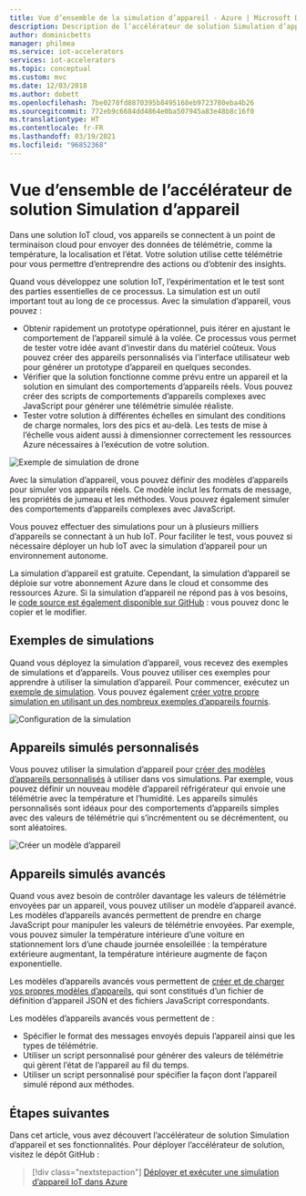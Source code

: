 ```yaml
---
title: Vue d’ensemble de la simulation d’appareil - Azure | Microsoft Docs
description: Description de l’accélérateur de solution Simulation d’appareil et de ses fonctionnalités.
author: dominicbetts
manager: philmea
ms.service: iot-accelerators
services: iot-accelerators
ms.topic: conceptual
ms.custom: mvc
ms.date: 12/03/2018
ms.author: dobett
ms.openlocfilehash: 7be0278fd8870395b8495168eb9723780eba4b26
ms.sourcegitcommit: 772eb9c6684dd4864e0ba507945a83e48b8c16f0
ms.translationtype: HT
ms.contentlocale: fr-FR
ms.lasthandoff: 03/19/2021
ms.locfileid: "96852368"
---
```

# <a name="device-simulation-solution-accelerator-overview"></a>Vue d’ensemble de l’accélérateur de solution Simulation d’appareil

Dans une solution IoT cloud, vos appareils se connectent à un point de terminaison cloud pour envoyer des données de télémétrie, comme la température, la localisation et l’état. Votre solution utilise cette télémétrie pour vous permettre d’entreprendre des actions ou d’obtenir des insights.

Quand vous développez une solution IoT, l’expérimentation et le test sont des parties essentielles de ce processus. La simulation est un outil important tout au long de ce processus. Avec la simulation d’appareil, vous pouvez :

* Obtenir rapidement un prototype opérationnel, puis itérer en ajustant le comportement de l’appareil simulé à la volée. Ce processus vous permet de tester votre idée avant d’investir dans du matériel coûteux. Vous pouvez créer des appareils personnalisés via l’interface utilisateur web pour générer un prototype d’appareil en quelques secondes.
* Vérifier que la solution fonctionne comme prévu entre un appareil et la solution en simulant des comportements d’appareils réels. Vous pouvez créer des scripts de comportements d’appareils complexes avec JavaScript pour générer une télémétrie simulée réaliste.
* Tester votre solution à différentes échelles en simulant des conditions de charge normales, lors des pics et au-delà. Les tests de mise à l’échelle vous aident aussi à dimensionner correctement les ressources Azure nécessaires à l’exécution de votre solution.

![Exemple de simulation de drone](media/iot-accelerators-device-simulation-overview/dronesimulation.png)

Avec la simulation d’appareil, vous pouvez définir des modèles d’appareils pour simuler vos appareils réels. Ce modèle inclut les formats de message, les propriétés de jumeau et les méthodes. Vous pouvez également simuler des comportements d’appareils complexes avec JavaScript.

Vous pouvez effectuer des simulations pour un à plusieurs milliers d’appareils se connectant à un hub IoT. Pour faciliter le test, vous pouvez si nécessaire déployer un hub IoT avec la simulation d’appareil pour un environnement autonome.

La simulation d’appareil est gratuite. Cependant, la simulation d’appareil se déploie sur votre abonnement Azure dans le cloud et consomme des ressources Azure. Si la simulation d’appareil ne répond pas à vos besoins, le [code source est également disponible sur GitHub](https://github.com/Azure/device-simulation-dotnet) : vous pouvez donc le copier et le modifier.

## <a name="sample-simulations"></a>Exemples de simulations

Quand vous déployez la simulation d’appareil, vous recevez des exemples de simulations et d’appareils. Vous pouvez utiliser ces exemples pour apprendre à utiliser la simulation d’appareil. Pour commencer, exécutez un [exemple de simulation](https://github.com/Azure/device-simulation-dotnet/blob/master/README.md). Vous pouvez également [créer votre propre simulation en utilisant un des nombreux exemples d’appareils fournis](iot-accelerators-device-simulation-create-simulation.md).

![Configuration de la simulation](media/iot-accelerators-device-simulation-overview/samplesimulation1.png)

## <a name="custom-simulated-devices"></a>Appareils simulés personnalisés

Vous pouvez utiliser la simulation d’appareil pour [créer des modèles d’appareils personnalisés](iot-accelerators-device-simulation-create-custom-device.md) à utiliser dans vos simulations. Par exemple, vous pouvez définir un nouveau modèle d’appareil réfrigérateur qui envoie une télémétrie avec la température et l’humidité. Les appareils simulés personnalisés sont idéaux pour des comportements d’appareils simples avec des valeurs de télémétrie qui s’incrémentent ou se décrémentent, ou sont aléatoires.

![Créer un modèle d’appareil](media/iot-accelerators-device-simulation-overview/adddevicemodel.png)

## <a name="advanced-simulated-devices"></a>Appareils simulés avancés

Quand vous avez besoin de contrôler davantage les valeurs de télémétrie envoyées par un appareil, vous pouvez utiliser un modèle d’appareil avancé. Les modèles d’appareils avancés permettent de prendre en charge JavaScript pour manipuler les valeurs de télémétrie envoyées. Par exemple, vous pouvez simuler la température intérieure d’une voiture en stationnement lors d’une chaude journée ensoleillée : la température extérieure augmentant, la température intérieure augmente de façon exponentielle.

Les modèles d’appareils avancés vous permettent de [créer et de charger vos propres modèles d’appareils](iot-accelerators-device-simulation-advanced-device.md), qui sont constitués d’un fichier de définition d’appareil JSON et des fichiers JavaScript correspondants.

Les modèles d’appareils avancés vous permettent de :

* Spécifier le format des messages envoyés depuis l’appareil ainsi que les types de télémétrie.
* Utiliser un script personnalisé pour générer des valeurs de télémétrie qui gèrent l’état de l’appareil au fil du temps.
* Utiliser un script personnalisé pour spécifier la façon dont l’appareil simulé répond aux méthodes.

## <a name="next-steps"></a>Étapes suivantes

Dans cet article, vous avez découvert l’accélérateur de solution Simulation d’appareil et ses fonctionnalités. Pour déployer l’accélérateur de solution, visitez le dépôt GitHub :

> [!div class="nextstepaction"]
> [Déployer et exécuter une simulation d’appareil IoT dans Azure](https://github.com/Azure/device-simulation-dotnet/blob/master/README.md)
